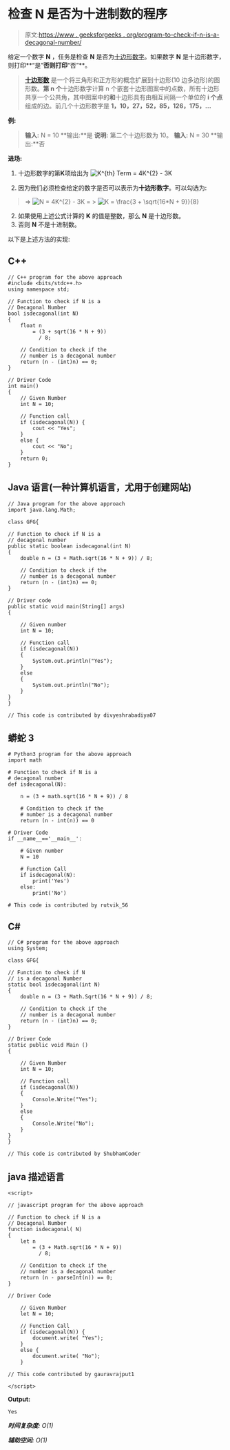 # 检查 N 是否为十进制数的程序

> 原文:[https://www . geeksforgeeks . org/program-to-check-if-n-is-a-decagonal-number/](https://www.geeksforgeeks.org/program-to-check-if-n-is-a-decagonal-number/)

给定一个数字 **N** ，任务是检查 **N** 是否为[十边形数字](https://www.geeksforgeeks.org/decagonal-number/)。如果数字 **N** 是十边形数字，则打印**“是”**否则打印**“否”**。

> [**十边形数**](https://www.geeksforgeeks.org/decagonal-numbers/) 是一个将三角形和正方形的概念扩展到十边形(10 边多边形)的图形数。**第 n 个**十边形数字计算 n 个嵌套十边形图案中的点数，所有十边形共享一个公共角，其中图案中的**和**十边形具有由相互间隔一个单位的 **i 个点**组成的边。前几个十边形数字是 **1，10，27，52，85，126，175，…**

**例:**

> **输入:** N = 10
> **输出:**是
> **说明:**
> 第二个十边形数为 10。
> **输入:** N = 30
> **输出:**否

**进场:**

1.  十边形数字的第**K**项给出为
    ![K^{th} Term = 4*K^{2} - 3*K     ](img/ec39d98ffdfa04cdbf093a514496f75b.png "Rendered by QuickLaTeX.com")

2.  因为我们必须检查给定的数字是否可以表示为**十边形数字**。可以勾选为:

> => ![N = 4*K^{2} - 3*K     ](img/217c2a7da7721d896da136da3202ebde.png "Rendered by QuickLaTeX.com")
> = > ![K = \frac{3 + \sqrt{16*N + 9}}{8}     ](img/8747ecee767ac9999f246c447e988636.png "Rendered by QuickLaTeX.com")

2.  如果使用上述公式计算的 **K** 的值是整数，那么 **N** 是十边形数。
3.  否则 **N** 不是十进制数。

以下是上述方法的实现:

## C++

```
// C++ program for the above approach
#include <bits/stdc++.h>
using namespace std;

// Function to check if N is a
// Decagonal Number
bool isdecagonal(int N)
{
    float n
        = (3 + sqrt(16 * N + 9))
          / 8;

    // Condition to check if the
    // number is a decagonal number
    return (n - (int)n) == 0;
}

// Driver Code
int main()
{
    // Given Number
    int N = 10;

    // Function call
    if (isdecagonal(N)) {
        cout << "Yes";
    }
    else {
        cout << "No";
    }
    return 0;
}
```

## Java 语言(一种计算机语言，尤用于创建网站)

```
// Java program for the above approach
import java.lang.Math;

class GFG{

// Function to check if N is a
// decagonal number
public static boolean isdecagonal(int N)
{
    double n = (3 + Math.sqrt(16 * N + 9)) / 8;

    // Condition to check if the
    // number is a decagonal number
    return (n - (int)n) == 0;
}

// Driver code   
public static void main(String[] args)
{

    // Given number
    int N = 10;

    // Function call
    if (isdecagonal(N))
    {
        System.out.println("Yes");
    }
    else
    {
        System.out.println("No");
    }
}
}

// This code is contributed by divyeshrabadiya07   
```

## 蟒蛇 3

```
# Python3 program for the above approach
import math

# Function to check if N is a
# decagonal number
def isdecagonal(N):

    n = (3 + math.sqrt(16 * N + 9)) / 8

    # Condition to check if the
    # number is a decagonal number
    return (n - int(n)) == 0

# Driver Code
if __name__=='__main__':

    # Given number
    N = 10

    # Function Call
    if isdecagonal(N):
        print('Yes')
    else:
        print('No')

# This code is contributed by rutvik_56
```

## C#

```
// C# program for the above approach
using System;

class GFG{

// Function to check if N
// is a decagonal Number
static bool isdecagonal(int N)
{
    double n = (3 + Math.Sqrt(16 * N + 9)) / 8;

    // Condition to check if the
    // number is a decagonal number
    return (n - (int)n) == 0;
}

// Driver Code
static public void Main ()
{

    // Given Number
    int N = 10;

    // Function call
    if (isdecagonal(N))
    {
        Console.Write("Yes");
    }
    else
    {
        Console.Write("No");
    }
}
}

// This code is contributed by ShubhamCoder
```

## java 描述语言

```
<script>

// javascript program for the above approach

// Function to check if N is a
// Decagonal Number
function isdecagonal( N)
{
    let n
        = (3 + Math.sqrt(16 * N + 9))
          / 8;

    // Condition to check if the
    // number is a decagonal number
    return (n - parseInt(n)) == 0;
}

// Driver Code

    // Given Number
    let N = 10;

    // Function Call
    if (isdecagonal(N)) {
        document.write( "Yes");
    }
    else {
        document.write( "No");
    }

// This code contributed by gauravrajput1

</script>
```

**Output:** 

```
Yes
```

***时间复杂度:** O(1)*

***辅助空间:** O(1)*